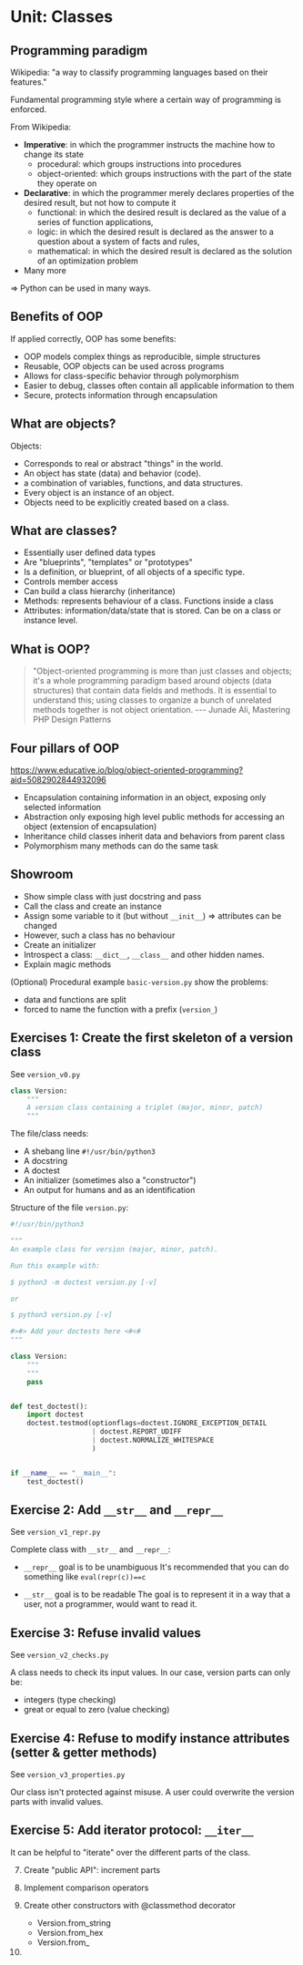 # Unit: Classes

## Programming paradigm

Wikipedia: "a way to classify programming languages based on their features."

Fundamental programming style where a certain way of programming
is enforced.

From Wikipedia:

* **Imperative**: in which the programmer instructs the machine how to change
  its state
  * procedural: which groups instructions into procedures
  * object-oriented: which groups instructions with the part of the state they
    operate on
* **Declarative**: in which the programmer merely declares properties of the
  desired result, but not how to compute it
  * functional: in which the desired result is declared as the value of a
    series of function applications,
  * logic: in which the desired result is declared as the answer to a question
    about a system of facts and rules,
  * mathematical: in which the desired result is declared as the solution of
    an optimization problem
* Many more

=> Python can be used in many ways.


## Benefits of OOP

If applied correctly, OOP has some benefits:

* OOP models complex things as reproducible, simple structures
* Reusable, OOP objects can be used across programs
* Allows for class-specific behavior through polymorphism
* Easier to debug, classes often contain all applicable information to them
* Secure, protects information through encapsulation


## What are objects?

Objects:

* Corresponds to real or abstract "things" in the world.
* An object has state (data) and behavior (code).
* a combination of variables, functions, and data structures.
* Every object is an instance of an object.
* Objects need to be explicitly created based on a class.


## What are classes?

* Essentially user defined data types
* Are "blueprints", "templates" or "prototypes"
* Is a definition, or blueprint, of all objects of a specific type.
* Controls member access
* Can build a class hierarchy (inheritance)
* Methods: represents behaviour of a class. Functions inside a class
* Attributes: information/data/state that is stored. Can be on a
  class or instance level.


## What is OOP?

> "Object-oriented programming is more than just classes and objects;
> it's a whole programming paradigm based around objects (data structures)
> that contain data fields and methods. It is essential to understand this;
> using classes to organize a bunch of unrelated methods together is not
> object orientation.
>  --- Junade Ali, Mastering PHP Design Patterns


## Four pillars of OOP
https://www.educative.io/blog/object-oriented-programming?aid=5082902844932096

* Encapsulation
  containing information in an object, exposing only selected information
* Abstraction
  only exposing high level public methods for accessing an object
  (extension of encapsulation)
* Inheritance
  child classes inherit data and behaviors from parent class
* Polymorphism
  many methods can do the same task


## Showroom

* Show simple class with just docstring and pass
* Call the class and create an instance
* Assign some variable to it (but without `__init__`) => attributes can be changed
* However, such a class has no behaviour
* Create an initializer
* Introspect a class: `__dict__`, `__class__` and other hidden names.
* Explain magic methods


(Optional) Procedural example `basic-version.py`
   show the problems:
   * data and functions are split
   * forced to name the function with a prefix (`version_`)


## Exercises 1: Create the first skeleton of a version class

See `version_v0.py`

```python
class Version:
    """
    A version class containing a triplet (major, minor, patch)
    """
```

The file/class needs:

* A shebang line `#!/usr/bin/python3`
* A docstring
* A doctest
* An initializer (sometimes also a "constructor")
* An output for humans and as an identification

Structure of the file `version.py`:

```python
#!/usr/bin/python3

"""
An example class for version (major, minor, patch).

Run this example with:

$ python3 -m doctest version.py [-v]

or

$ python3 version.py [-v]

#>#> Add your doctests here <#<#
"""

class Version:
    """
    """
    pass


def test_doctest():
    import doctest
    doctest.testmod(optionflags=doctest.IGNORE_EXCEPTION_DETAIL
                    | doctest.REPORT_UDIFF
                    | doctest.NORMALIZE_WHITESPACE
                    )


if __name__ == "__main__":
    test_doctest()
```



## Exercise 2: Add `__str__` and `__repr__`

See `version_v1_repr.py`

Complete class with `__str__` and `__repr__`:

* `__repr__` goal is to be unambiguous
  It's recommended that you can do something like `eval(repr(c))==c`

* `__str__` goal is to be readable
  The goal is to represent it in a way that a user, not a programmer,
  would want to read it.


## Exercise 3: Refuse invalid values

See `version_v2_checks.py`

A class needs to check its input values.
In our case, version parts can only be:

* integers (type checking)
* great or equal to zero (value checking)


## Exercise 4: Refuse to modify instance attributes (setter & getter methods)

See `version_v3_properties.py`

Our class isn't protected against misuse. A user could
overwrite the version parts with invalid values.


## Exercise 5: Add iterator protocol: `__iter__`

It can be helpful to "iterate" over the different parts of the class.





7. Create "public API": increment parts

8. Implement comparison operators

9. Create other constructors with @classmethod decorator
   * Version.from_string
   * Version.from_hex
   * Version.from_

10. 